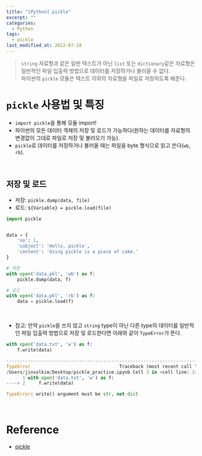 ```yaml
---
title: "[Python] pickle"
excerpt: ""
categories:
  - Python
tags:
  - pickle
last_modified_at: 2022-07-18
---
```


> `string` 자료형과 같은 일반 텍스트가 아닌 `list` 또는 `dictionary`같은 자료형은 일반적인 파일 입출력 방법으로 데이터를 저장하거나 불러올 수 없다. <br>
> 파이썬의 `pickle` 모듈은 텍스트 이외의 자료형을 파일로 저장하도록 해준다.


# `pickle` 사용법 및 특징
+ `import pickle`을 통해 모듈 import!
+ 파이썬의 모든 데이터 객체의 저장 및 로드가 가능하다(원하는 데이터를 자료형의 변경없이 그대로 파일로 저장 및 불러오기 가능).
+ `pickle`로 데이터를 저장하거나 불러올 때는 파일을 byte 형식으로 읽고 쓴다(`wb`, `rb`).

<br>

## 저장 및 로드
+ 저장: `pickle.dump(data, file)`
+ 로드: `${Variable} = pickle.load(file)`

```python
import pickle


data = {
    'no': 1,
    'subject': 'Hello, pickle',
    'content': 'Using pickle is a piece of cake.'
}

# 저장
with open('data.pkl', 'wb') as f:
    pickle.dump(data, f)

# 로드
with open('data.pkl', 'rb') as f:
    data = pickle.load(f)
```

<br>

+ 참고: 만약 `pickle`을 쓰지 않고 `string` type이 아닌 다른 type의 데이터를 일반적인 파일 입출력 방법으로 저장 및 로드한다면 아래와 같이 `TypeError`가 뜬다.

```python
with open('data.txt', 'w') as f:
    f.write(data)

---------------------------------------------------------------------------
TypeError                                 Traceback (most recent call last)
/Users/jinsolkim/Desktop/pickle_practice.ipynb Cell 3 in <cell line: 1>()
      1 with open('data.txt', 'w') as f:
----> 2     f.write(data)

TypeError: write() argument must be str, not dict
```

<br>

# Reference

+ [pickle](https://wayhome25.github.io/cs/2017/04/04/cs-04/)

